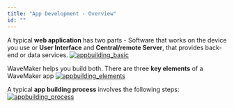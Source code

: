 ```yaml
---
title: "App Development - Overview"
id: ""
---
```


A typical **web application** has two parts - Software that works on the device you use or **User Interface** and **Central/remote Server**, that provides back-end or data services. [![appbuilding_basic](../assets/appbuilding_basic.png)](../assets/appbuilding_basic.png)

WaveMaker helps you build both. There are three **key elements** of a WaveMaker app [![appbuilding_elements](../assets/appbuilding_elements.png)](../assets/appbuilding_elements.png)

A typical **app building process** involves the following steps: [![appbuilding_process](../assets/appbuilding_process.png)](../assets/appbuilding_process.png)
